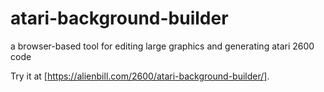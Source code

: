 # atari-background-builder

a browser-based tool for editing large graphics and generating atari 2600 code

Try it at [https://alienbill.com/2600/atari-background-builder/].

